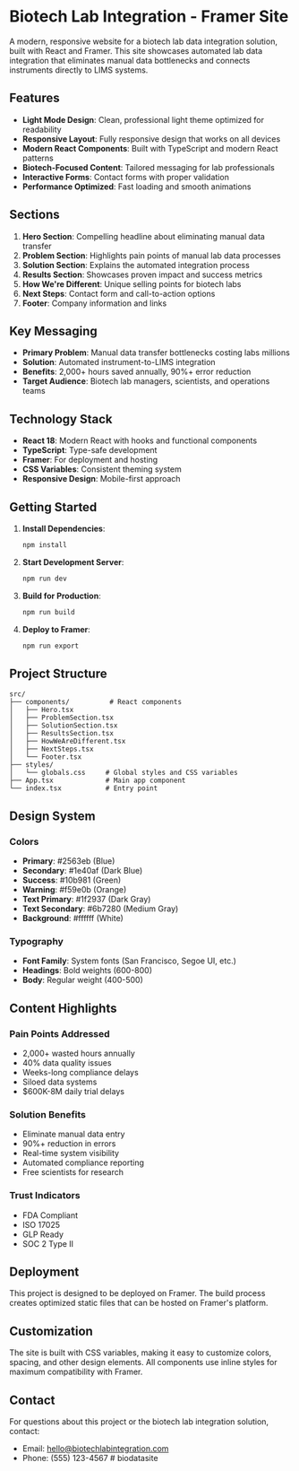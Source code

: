 # Biotech Lab Integration - Framer Site

A modern, responsive website for a biotech lab data integration solution, built with React and Framer. This site showcases automated lab data integration that eliminates manual data bottlenecks and connects instruments directly to LIMS systems.

## Features

- **Light Mode Design**: Clean, professional light theme optimized for readability
- **Responsive Layout**: Fully responsive design that works on all devices
- **Modern React Components**: Built with TypeScript and modern React patterns
- **Biotech-Focused Content**: Tailored messaging for lab professionals
- **Interactive Forms**: Contact forms with proper validation
- **Performance Optimized**: Fast loading and smooth animations

## Sections

1. **Hero Section**: Compelling headline about eliminating manual data transfer
2. **Problem Section**: Highlights pain points of manual lab data processes
3. **Solution Section**: Explains the automated integration process
4. **Results Section**: Showcases proven impact and success metrics
5. **How We're Different**: Unique selling points for biotech labs
6. **Next Steps**: Contact form and call-to-action options
7. **Footer**: Company information and links

## Key Messaging

- **Primary Problem**: Manual data transfer bottlenecks costing labs millions
- **Solution**: Automated instrument-to-LIMS integration
- **Benefits**: 2,000+ hours saved annually, 90%+ error reduction
- **Target Audience**: Biotech lab managers, scientists, and operations teams

## Technology Stack

- **React 18**: Modern React with hooks and functional components
- **TypeScript**: Type-safe development
- **Framer**: For deployment and hosting
- **CSS Variables**: Consistent theming system
- **Responsive Design**: Mobile-first approach

## Getting Started

1. **Install Dependencies**:
   ```bash
   npm install
   ```

2. **Start Development Server**:
   ```bash
   npm run dev
   ```

3. **Build for Production**:
   ```bash
   npm run build
   ```

4. **Deploy to Framer**:
   ```bash
   npm run export
   ```

## Project Structure

```
src/
├── components/          # React components
│   ├── Hero.tsx
│   ├── ProblemSection.tsx
│   ├── SolutionSection.tsx
│   ├── ResultsSection.tsx
│   ├── HowWeAreDifferent.tsx
│   ├── NextSteps.tsx
│   └── Footer.tsx
├── styles/
│   └── globals.css     # Global styles and CSS variables
├── App.tsx             # Main app component
└── index.tsx           # Entry point
```

## Design System

### Colors
- **Primary**: #2563eb (Blue)
- **Secondary**: #1e40af (Dark Blue)
- **Success**: #10b981 (Green)
- **Warning**: #f59e0b (Orange)
- **Text Primary**: #1f2937 (Dark Gray)
- **Text Secondary**: #6b7280 (Medium Gray)
- **Background**: #ffffff (White)

### Typography
- **Font Family**: System fonts (San Francisco, Segoe UI, etc.)
- **Headings**: Bold weights (600-800)
- **Body**: Regular weight (400-500)

## Content Highlights

### Pain Points Addressed
- 2,000+ wasted hours annually
- 40% data quality issues
- Weeks-long compliance delays
- Siloed data systems
- $600K-8M daily trial delays

### Solution Benefits
- Eliminate manual data entry
- 90%+ reduction in errors
- Real-time system visibility
- Automated compliance reporting
- Free scientists for research

### Trust Indicators
- FDA Compliant
- ISO 17025
- GLP Ready
- SOC 2 Type II

## Deployment

This project is designed to be deployed on Framer. The build process creates optimized static files that can be hosted on Framer's platform.

## Customization

The site is built with CSS variables, making it easy to customize colors, spacing, and other design elements. All components use inline styles for maximum compatibility with Framer.

## Contact

For questions about this project or the biotech lab integration solution, contact:
- Email: hello@biotechlabintegration.com
- Phone: (555) 123-4567 # biodatasite
